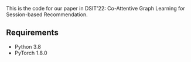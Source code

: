 This is the code for our paper in DSIT'22: Co-Attentive Graph Learning for Session-based Recommendation.

## Requirements

- Python 3.8
- PyTorch 1.8.0
